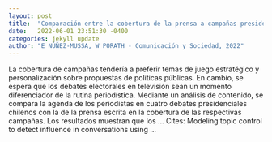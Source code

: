 ```yaml
---
layout: post
title:  "Comparación entre la cobertura de la prensa a campañas presidenciales y la agenda de los periodistas que conducen debates1"
date:   2022-06-01 23:51:30 -0400
categories: jekyll update
author: "E NÚÑEZ-MUSSA, W PORATH - Comunicación y Sociedad, 2022"
---
```

La cobertura de campañas tendería a preferir temas de juego estratégico y personalización sobre propuestas de políticas públicas. En cambio, se espera que los debates electorales en televisión sean un momento diferenciador de la rutina periodística. Mediante un análisis de contenido, se compara la agenda de los periodistas en cuatro debates presidenciales chilenos con la de la prensa escrita en la cobertura de las respectivas campañas. Los resultados muestran que los … Cites: ‪Modeling topic control to detect influence in conversations using …‬